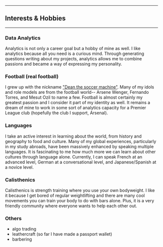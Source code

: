 

---

## Interests & Hobbies

---


### Data Analytics

Analytics is not only a career goal but a hobby of mine as well. I like analytics because all you need is a curious mind. Through generating questions writing about my projects, analytics allows me to combine passions and became a way of expressing my personality.

### Football (real football)

I grew up with the nickname ["Dean the soccer machine"](https://www.youtube.com/watch?v=sXh5QmqUBp4). Many of my idols and role models are from the football world-- Arsene Wenger, Fernando Torres, and Mesut Ozil to name a few. Football is almost certainly my greatest passion and I consider it part of my identity as well. It remains a dream of mine to work in some sort of analytics capacity for a Premier League club (hopefully the club I support, Arsenal).

### Languages

I take an active interest in learning about the world, from history and geography to food and culture. Many of my global experiences, particularly in my study abroads, have been massively enhanced by speaking multiple languages. It is fascinating to me how much more we can learn about other cultures through language alone. Currently, I can speak French at an advanced level, German at a conversational level, and Japanese/Spanish at a novice level.

### Calisthenics

Calisthenics is strength training where you use your own bodyweight. I like it because I get bored of regular weightlifting and there are many cool movements you can train your body to do with bars alone. Plus, it is a very friendly community where everyone wants to help each other out.

### Others
- algo trading
- leathercraft (so far I have made a passport wallet)
- barbering 
